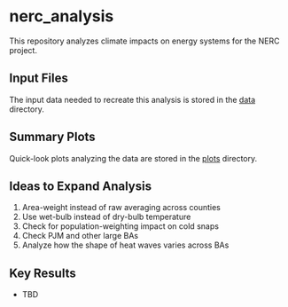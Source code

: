 # nerc_analysis
This repository analyzes climate impacts on energy systems for the NERC project.

## Input Files
The input data needed to recreate this analysis is stored in the [data](data/) directory.

## Summary Plots
Quick-look plots analyzing the data are stored in the [plots](plots/) directory.

## Ideas to Expand Analysis
1. Area-weight instead of raw averaging across counties
2. Use wet-bulb instead of dry-bulb temperature
3. Check for population-weighting impact on cold snaps
4. Check PJM and other large BAs
5. Analyze how the shape of heat waves varies across BAs

## Key Results
* TBD

